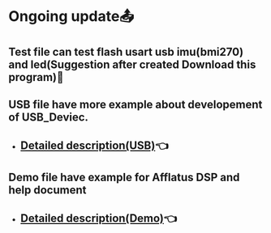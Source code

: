 # Ongoing update📤
## Test file can test flash usart usb imu(bmi270) and led(Suggestion after created Download this program)🎫
## USB file have more example about developement of USB_Deviec.
* ## [**Detailed description(USB)**](./USB/README.md)👈
## Demo file have example for Afflatus DSP and help document
* ## [**Detailed description(Demo)**](./Demo/README.md)👈
